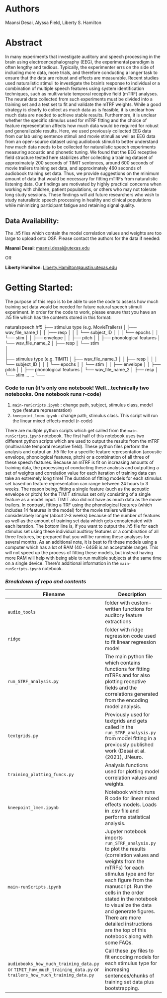 # Authors
Maansi Desai, Alyssa Field, Liberty S. Hamilton

# Abstract
In many experiments that investigate auditory and speech processing in the brain using electroencephalography (EEG), the experimental paradigm is often lengthy and tedious. Typically, the experimenter errs on the side of including more data, more trials, and therefore conducting a longer task to ensure that the data are robust and effects are measurable. Recent studies used naturalistic stimuli to investigate the brain’s response to individual or a combination of multiple speech features using system identification techniques, such as multivariate temporal receptive field (mTRF) analyses. The neural data collected from such experiments must be divided into a training set and a test set to fit and validate the mTRF weights. While a good strategy is clearly to collect as much data as is feasible, it is unclear how much data are needed to achieve stable results. Furthermore, it is unclear whether the specific stimulus used for mTRF fitting and the choice of feature representation affects how much data would be required for robust and generalizable results. Here, we used previously collected EEG data from our lab using sentence stimuli and movie stimuli as well as EEG data from an open-source dataset using audiobook stimuli to better understand how much data needs to be collected for naturalistic speech experiments measuring acoustic and phonetic tuning. We found that the EEG receptive field structure tested here stabilizes after collecting a training dataset of approximately 200 seconds of TIMIT sentences, around 600 seconds of movie trailers training set data, and approximately 460 seconds of audiobook training set data. Thus, we provide suggestions on the minimum amount of data that would be necessary for fitting mTRFs from naturalistic listening data. Our findings are motivated by highly practical concerns when working with children, patient populations, or others who may not tolerate long study sessions. These findings will aid future researchers who wish to study naturalistic speech processing in healthy and clinical populations while minimizing participant fatigue and retaining signal quality.


## Data Availability:
The .h5 files which contain the model correlation values and weights are too large to upload onto OSF. Please contact the authors for the data if needed:

**Maansi Desai**: maansi.desai@utexas.edu

OR

**Liberty Hamilton**: Liberty.Hamilton@austin.utexas.edu

# Getting Started:
The purpose of this repo is to be able to use the code to assess how much training set data would be needed for future natural speech stimuli experiment. 
In order for the code to work, please ensure that you have an .h5 file which has the contents stored in this format: 

naturalspeech.hf5
├── stimulus type (e.g. MovieTrailers)
│   ├── wav_file_name_1 
│   │   ├── resp
│	│	│	└── subject_ID
│	│	│		└── epochs
│   │   └── stim
│	│		├── envelope
│	│		├── pitch
│	│		├── phonological features
│   └── wav_file_name_2
│       ├── resp
│		└── stim	
│		
│			
├── stimulus type (e.g. TIMIT)
│   ├── wav_file_name_1 
│   │   ├── resp
│	│	│	└── subject_ID
│	│	│		└── epochs
│   │   └── stim
│	│		├── envelope
│	│		├── pitch
│	│		├── phonological features
│   └── wav_file_name_2
│       ├── resp
│		└── stim
...
...
└── 

### Code to run (it's only one notebook! Well...technically two notebooks. One notebook runs r-code)
1)  `main-runScripts.ipynb` : change path, subject, stimulus class, model type (feature representation)
2)  `kneepoint_lmem.ipynb` : change path, stimulus class. This script will run the linear mixed effects model (r-code)


There are multiple python scripts which get called from the `main-runScripts.ipynb` notebook. The first half of this notebook uses two different python scripts which are used to output the results from the mTRF (multivariate temporal receptive field). These python files perform the analysis and output an .h5 file for a specific feature representation (acoustic envelope, phonological features, pitch) or a combination of all three of these speech features. Because an mTRF is fit on increasing amounts of training data, the processing of conducting these analysis and outputting a set of weights and correlation value for each iteration of training data can take an extremely long time! The duration of fitting models for each stimulus set based on feature representation can range between 24 hours to 3 weeks. The reason being, fitting a single feature (such as the acoustic envelope or pitch) for the TIMIT stimulus set only consisting of a single feature as a model input. TIMIT also did not have as much data as the movie trailers. In contrast, fitting a TRF using the phonological features (which includes 14 features in the model) for the movie trailers will take considerabely longer (about 2-3 weeks) because of the number of features as well as the amount of training set data which gets concatenated with each iteration. The bottom line is, if you want to output the .h5 file for each stimulus set using these individual audtiroy features or a combination of all three features, be prepared that you will be running these analyses for several months. As an additional note, it is best to fit these models using a computer which has a lot of RAM (40 - 64GB is an acceptable range). This will not speed up the process of fitting these models, but instead having more RAM will help with being able to run multiple subjects at the same time on a single device. There's additional information in the `main-runScripts.ipynb` notebook. 

### *Breakdown of repo and contents*

| Filename | Description |
| --- | --- |
| `audio_tools` | folder with custom-written functions for auditory feature extractions |
| `ridge` | folder with ridge regression code used to fit linear regression model |
| `run_STRF_analysis.py` | The main python file which contains functions for fitting mTRFs and for also plotting receptive fields and the correlations generated from the encoding model analysis. |
| `textgrids.py` | Previously used for textgrids and gets called in the `run_STRF_analysis.py` from model fitting in a previously published work (Desai et al. (2021), JNeuro. |
| `training_plotting_funcs.py` | Analysis functions used for plotting model correlation values and weights. |
| `kneepoint_lmem.ipynb` | Notebook which runs R code for linear mixed effects models. Loads in .csv file and performs statistical analysis. |
| `main-runScripts.ipynb` | Jupyter notebook imports `run_STRF_analysis.py` to plot the results (correlation values and weights from the mTRFs) for each stimulus type and for each figure from the manuscript. Run the cells in the order stated in the notebook to visualize the data and generate figures. There are more detailed instructions are the top of this notebook along with some FAQs.
| `audiobooks_how_much_training_data.py` or `TIMIT_how_much_training_data.py` or `trailers_how_much_training_data.py`| Call these .py files to fit encoding models for each stimulus type for increasing sentences/chunks of training set data plus bootstrapping.
